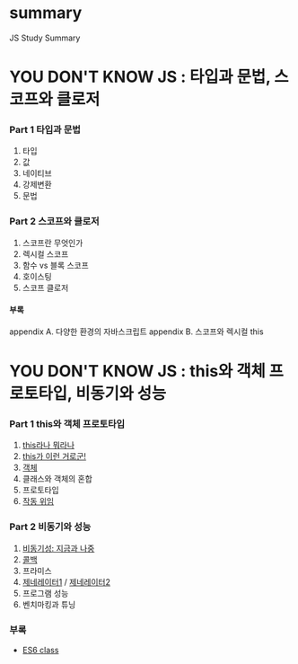 # summary
JS Study Summary

# YOU DON'T KNOW JS : 타입과 문법, 스코프와 클로저

### Part 1 타입과 문법
1. 타입
2. 값
3. 네이티브
4. 강제변환
5. 문법

### Part 2 스코프와 클로저
1. 스코프란 무엇인가
2. 렉시컬 스코프
3. 함수 vs 블록 스코프
4. 호이스팅
5. 스코프 클로저

#### 부록
appendix A. 다양한 환경의 자바스크립트
appendix B. 스코프와 렉시컬 this


# YOU DON'T KNOW JS : this와 객체 프로토타입, 비동기와 성능

### Part 1 this와 객체 프로토타입
1. [this라나 뭐라나](https://speakerdeck.com/doondoony/javascript-this-180818-doondoony)
2. [this가 이런 거로군!](https://speakerdeck.com/doondoony/javascript-this-180818-doondoony)
3. [객체](YOU-DONT-KNOW-JS-1/1장/Chapter3.md)
4. 클래스와 객체의 혼합
5. 프로토타입
6. [작동 위임](https://slides.com/doondoon/behavior-delegation)

### Part 2 비동기와 성능
1. [비동기성: 지금과 나중](https://slides.com/jwoos/asynchrony/live#/)
2. [콜백](https://www.slideshare.net/JangHeeLee1/call-back-119282975)
3. 프라미스
4. [제네레이터1](https://slides.com/jwoos/generator/live#/) / [제네레이터2](https://slides.com/chany/generator-d-5-9/live#/)
5. 프로그램 성능
6. 벤치마킹과 튜닝

### 부록
- [ES6 class](https://slides.com/jwoos/class/live#/)
